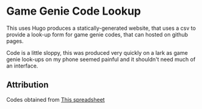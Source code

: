 # Game Genie Code Lookup

This uses Hugo produces a statically-generated website, that uses a csv to provide a look-up form for game genie codes, that can hosted on github pages. 

Code is a little sloppy, this was produced very quickly on a lark as game genie look-ups on my phone seemed painful and it shouldn't need much of an interface.

## Attribution

Codes obtained from [This spreadsheet](https://drive.google.com/file/d/1MAglWiHliz4AnoABc6aWK2p0NDX0FCtF/view)
